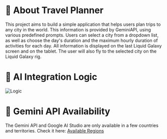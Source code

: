 # 📖 About Travel Planner
This project aims to build a simple application that helps users plan trips to any city in the world. This information is provided by GeminiAPI, using various predefined prompts. Users can select a city from a dropdown list, as well as choose the day's duration and the maximum hourly duration of activities for each day. All information is displayed on the last Liquid Galaxy screen and on the tablet. The user will also fly to the selected city on the Liquid Galaxy rig.

# 🤖 AI Integration Logic
![Logic]()

# 🔗 Gemini API Availability
The Gemini API and Google AI Studio are only available in a few countries and territories. Check it here: [Available Regions](https://ai.google.dev/available_regions)
